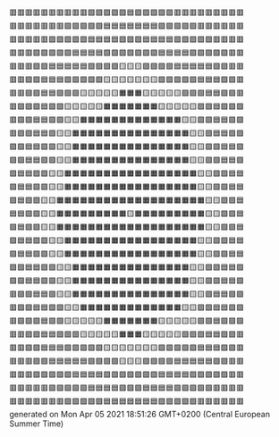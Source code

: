 🟥🟥🟥🟥🟥🟥🟥🟥🟥🟥🟪🟪🟪🟪🟪🟦🟪🟪🟪🟪🟪🟥🟥🟥🟥🟥🟥🟥🟥🟥  
🟥🟥🟥🟥🟥🟥🟥🟪🟪🟪🟪🟪🟦🟦🟦🟦🟦🟦🟦🟪🟪🟪🟪🟪🟥🟥🟥🟥🟥🟥  
🟥🟥🟥🟥🟥🟪🟪🟪🟪🟪🟦🟦🟦🟦🟩🟩🟩🟦🟦🟦🟦🟪🟪🟪🟪🟪🟥🟥🟥🟥  
🟥🟥🟥🟪🟪🟪🟪🟪🟦🟦🟦🟦🟩🟩🟩🟩🟩🟩🟩🟦🟦🟦🟦🟪🟪🟪🟪🟪🟥🟥  
🟥🟥🟥🟪🟪🟦🟦🟦🟦🟦🟩🟩🟩🟩🟨🟨🟨🟩🟩🟩🟩🟦🟦🟦🟦🟦🟪🟪🟥🟥  
🟥🟥🟪🟪🟦🟦🟦🟩🟩🟩🟩🟩🟨🟨🟨🟨🟨🟨🟨🟩🟩🟩🟩🟩🟦🟦🟦🟪🟪🟥  
🟥🟥🟪🟪🟦🟦🟩🟩🟩🟨🟨🟨🟨🟨🟧🟧🟧🟨🟨🟨🟨🟨🟩🟩🟩🟦🟦🟪🟪🟥  
🟥🟪🟪🟪🟦🟩🟩🟨🟨🟨🟨🟨🟧🟧🟧🟧🟧🟧🟧🟨🟨🟨🟨🟨🟩🟩🟦🟪🟪🟪  
🟥🟪🟪🟦🟦🟩🟩🟨🟨🟧🟧🟧🟧🟧🟧🟧🟧🟧🟧🟧🟧🟧🟨🟨🟩🟩🟦🟦🟪🟪  
🟥🟪🟪🟦🟦🟩🟨🟨🟧🟧🟧🟧🟧🟧🟧🟧🟧🟧🟧🟧🟧🟧🟧🟨🟨🟩🟦🟦🟪🟪  
🟪🟪🟦🟦🟩🟩🟨🟨🟧🟧🟧🟧🟧🟧🟧🟧🟧🟧🟧🟧🟧🟧🟧🟨🟨🟩🟩🟦🟦🟪  
🟪🟪🟦🟦🟩🟩🟨🟨🟧🟧🟧🟧🟧🟧🟧🟧🟧🟧🟧🟧🟧🟧🟧🟨🟨🟩🟩🟦🟦🟪  
🟪🟦🟦🟩🟩🟨🟨🟧🟧🟧🟧🟧🟧🟧🟧🟧🟧🟧🟧🟧🟧🟧🟧🟧🟨🟨🟩🟩🟦🟦  
🟪🟦🟦🟩🟩🟨🟨🟧🟧🟧🟧🟧🟧🟧🟧🟧🟧🟧🟧🟧🟧🟧🟧🟧🟨🟨🟩🟩🟦🟦  
🟪🟦🟩🟩🟨🟨🟧🟧🟧🟧🟧🟧🟧🟧🟧🟧🟧🟧🟧🟧🟧🟧🟧🟧🟧🟨🟨🟩🟩🟦  
🟦🟦🟩🟩🟨🟨🟧🟧🟧🟧🟧🟧🟧🟧🟧🟨🟧🟧🟧🟧🟧🟧🟧🟧🟧🟨🟨🟩🟩🟦  
🟪🟦🟩🟩🟨🟨🟧🟧🟧🟧🟧🟧🟧🟧🟧🟧🟧🟧🟧🟧🟧🟧🟧🟧🟧🟨🟨🟩🟩🟦  
🟪🟦🟦🟩🟩🟨🟨🟧🟧🟧🟧🟧🟧🟧🟧🟧🟧🟧🟧🟧🟧🟧🟧🟧🟨🟨🟩🟩🟦🟦  
🟪🟦🟦🟩🟩🟨🟨🟧🟧🟧🟧🟧🟧🟧🟧🟧🟧🟧🟧🟧🟧🟧🟧🟧🟨🟨🟩🟩🟦🟦  
🟪🟪🟦🟦🟩🟩🟨🟨🟧🟧🟧🟧🟧🟧🟧🟧🟧🟧🟧🟧🟧🟧🟧🟨🟨🟩🟩🟦🟦🟪  
🟪🟪🟦🟦🟩🟩🟨🟨🟧🟧🟧🟧🟧🟧🟧🟧🟧🟧🟧🟧🟧🟧🟧🟨🟨🟩🟩🟦🟦🟪  
🟥🟪🟪🟦🟦🟩🟨🟨🟧🟧🟧🟧🟧🟧🟧🟧🟧🟧🟧🟧🟧🟧🟧🟨🟨🟩🟦🟦🟪🟪  
🟥🟪🟪🟦🟦🟩🟩🟨🟨🟧🟧🟧🟧🟧🟧🟧🟧🟧🟧🟧🟧🟧🟨🟨🟩🟩🟦🟦🟪🟪  
🟥🟪🟪🟪🟦🟩🟩🟨🟨🟨🟨🟨🟧🟧🟧🟧🟧🟧🟧🟨🟨🟨🟨🟨🟩🟩🟦🟪🟪🟪  
🟥🟥🟪🟪🟦🟦🟩🟩🟩🟨🟨🟨🟨🟨🟧🟧🟧🟨🟨🟨🟨🟨🟩🟩🟩🟦🟦🟪🟪🟥  
🟥🟥🟪🟪🟦🟦🟦🟩🟩🟩🟩🟩🟨🟨🟨🟨🟨🟨🟨🟩🟩🟩🟩🟩🟦🟦🟦🟪🟪🟥  
🟥🟥🟥🟪🟪🟦🟦🟦🟦🟦🟩🟩🟩🟩🟨🟨🟨🟩🟩🟩🟩🟦🟦🟦🟦🟦🟪🟪🟥🟥  
🟥🟥🟥🟪🟪🟪🟪🟪🟦🟦🟦🟦🟩🟩🟩🟩🟩🟩🟩🟦🟦🟦🟦🟪🟪🟪🟪🟪🟥🟥  
🟥🟥🟥🟥🟥🟪🟪🟪🟪🟪🟦🟦🟦🟦🟩🟩🟩🟦🟦🟦🟦🟪🟪🟪🟪🟪🟥🟥🟥🟥  
🟥🟥🟥🟥🟥🟥🟥🟪🟪🟪🟪🟪🟦🟦🟦🟦🟦🟦🟦🟪🟪🟪🟪🟪🟥🟥🟥🟥🟥🟥  
generated on Mon Apr 05 2021 18:51:26 GMT+0200 (Central European Summer Time)  
